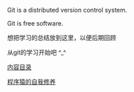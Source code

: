 Git is a distributed version control system.

Git is free software.

想把学习的总结放到这里，以便后期回顾

从git的学习开始吧 ^_^

[内容目录](https://github.com/damoncs/Damonzh/blob/master/catalog.md)

[程序猿的自我修养](https://leohxj.gitbooks.io/a-programmer-prepares/content/software/mac/dotfiles.html)
